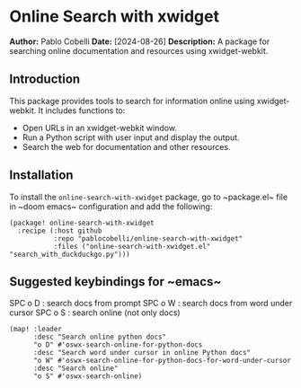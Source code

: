 # Online Search with xwidget

**Author:** Pablo Cobelli
**Date:** [2024-08-26]
**Description:** A package for searching online documentation and resources using xwidget-webkit.

## Introduction

This package provides tools to search for information online using xwidget-webkit. It includes functions to:
- Open URLs in an xwidget-webkit window.
- Run a Python script with user input and display the output.
- Search the web for documentation and other resources.

## Installation

To install the `online-search-with-xwidget` package, go to ~package.el~ file in ~doom emacs~ configuration
and add the following:

``` emacs-lisp
(package! online-search-with-xwidget
  :recipe (:host github
           :repo "pablocobelli/online-search-with-xwidget"
           :files ("online-search-with-xwidget.el" "search_with_duckduckgo.py")))
```

## Suggested keybindings for ~emacs~

SPC o D : search docs from prompt
SPC o W : search docs from word under cursor
SPC o S : search online (not only docs)

``` emacs-lisp
(map! :leader
      :desc "Search online python docs"
      "o D" #'oswx-search-online-for-python-docs
      :desc "Search word under cursor in online Python docs"
      "o W" #'oswx-search-online-for-python-docs-for-word-under-cursor
      :desc "Search online"
      "o S" #'oswx-search-online)
```
